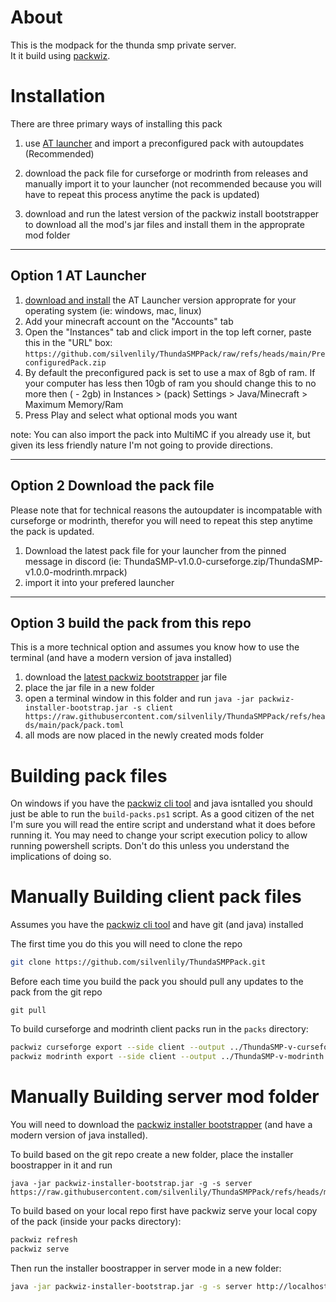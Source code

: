 # About

This is the modpack for the thunda smp private server.  
It it build using [packwiz](https://packwiz.infra.link/).

# Installation

There are three primary ways of installing this pack

1. use [AT launcher](https://atlauncher.com/) and import a preconfigured pack with autoupdates (Recommended)

2. download the pack file for curseforge or modrinth from releases and manually import it to your launcher (not recommended because you will have to repeat this process anytime the pack is updated)

3. download and run the latest version of the packwiz install bootstrapper to download all the mod's jar files and install them in the approprate mod folder

---
## Option 1 AT Launcher

1. [download and install](https://atlauncher.com/downloads) the AT Launcher version approprate for your operating system (ie: windows, mac, linux)
2. Add your minecraft account on the "Accounts" tab
3. Open the "Instances" tab and click import in the top left corner, paste this in the "URL" box: `https://github.com/silvenlily/ThundaSMPPack/raw/refs/heads/main/PreconfiguredPack.zip`
4. By default the preconfigured pack is set to use a max of 8gb of ram. If your computer has less then 10gb of ram you should change this to no more then (<your system ram> - 2gb) in Instances > (pack) Settings > Java/Minecraft > Maximum Memory/Ram
5. Press Play and select what optional mods you want

note: You can also import the pack into MultiMC if you already use it, but given its less friendly nature I'm not going to provide directions.

---
## Option 2 Download the pack file

Please note that for technical reasons the autoupdater is incompatable with curseforge or modrinth, therefor you will need to repeat this step anytime the pack is updated.

1. Download the latest pack file for your launcher from the pinned message in discord (ie: ThundaSMP-v1.0.0-curseforge.zip/ThundaSMP-v1.0.0-modrinth.mrpack)
2. import it into your prefered launcher

---
## Option 3 build the pack from this repo

This is a more technical option and assumes you know how to use the terminal (and have a modern version of java installed)

1. download the [latest packwiz bootstrapper](https://github.com/packwiz/packwiz-installer-bootstrap/releases) jar file
2. place the jar file in a new folder
3. open a terminal window in this folder and run `java -jar packwiz-installer-bootstrap.jar -s client https://raw.githubusercontent.com/silvenlily/ThundaSMPPack/refs/heads/main/pack/pack.toml`
4. all mods are now placed in the newly created mods folder

# Building pack files

On windows if you have the [packwiz cli tool](https://packwiz.infra.link/installation/) and java isntalled you should just be able to run the `build-packs.ps1` script. As a good citizen of the net I'm sure you will read the entire script and understand what it does before running it. You may need to change your script execution policy to allow running powershell scripts. Don't do this unless you understand the implications of doing so.

# Manually Building client pack files

Assumes you have the [packwiz cli tool](https://packwiz.infra.link/installation/) and have git (and java) installed

The first time you do this you will need to clone the repo
```sh
git clone https://github.com/silvenlily/ThundaSMPPack.git
```

Before each time you build the pack you should pull any updates to the pack from the git repo
```
git pull
```

To build curseforge and modrinth client packs run in the `packs` directory:
```sh
packwiz curseforge export --side client --output ../ThundaSMP-v-curseforge.zip
packwiz modrinth export --side client --output ../ThundaSMP-v-modrinth.mrpack
```
# Manually Building server mod folder
You will need to download the [packwiz installer bootstrapper](https://github.com/packwiz/packwiz-installer-bootstrap/releases) (and have a modern version of java installed).

To build based on the git repo create a new folder, place the installer boostrapper in it and run
```
java -jar packwiz-installer-bootstrap.jar -g -s server https://raw.githubusercontent.com/silvenlily/ThundaSMPPack/refs/heads/main/pack/pack.toml
```

To build based on your local repo first have packwiz serve your local copy of the pack (inside your packs directory):
```sh
packwiz refresh
packwiz serve
```

Then run the installer boostrapper in server mode in a new folder:
```sh
java -jar packwiz-installer-bootstrap.jar -g -s server http://localhost:8080/pack.toml
```
